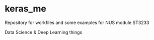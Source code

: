 # keras_me

Repository for workfiles and some examples for NUS module ST3233

Data Science & Deep Learning things
